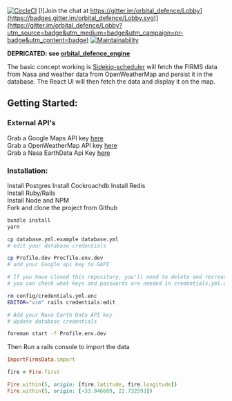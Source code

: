[![CircleCI](https://circleci.com/gh/flippakitten/orbital_defence_demo/tree/master.svg?style=svg)](https://circleci.com/gh/flippakitten/orbital_defence/tree/master)
[![Join the chat at https://gitter.im/orbital_defence/Lobby](https://badges.gitter.im/orbital_defence/Lobby.svg)](https://gitter.im/orbital_defence/Lobby?utm_source=badge&utm_medium=badge&utm_campaign=pr-badge&utm_content=badge)
[![Maintainability](https://api.codeclimate.com/v1/badges/73c830c5ef8b9595063c/maintainability)](https://codeclimate.com/github/flippakitten/orbital_defence/maintainability)

**DEPRICATED: see [orbital_defence_engine](https://github.com/flippakitten/orbital_defence_engine)**

The basic concept working is [Sidekiq-scheduler](https://github.com/moove-it/sidekiq-scheduler) will fetch the FIRMS data from Nasa and weather data from OpenWeatherMap and persist it in the database. The React UI will then fetch the data and display it on the map.

## Getting Started:

### External API's
Grab a Google Maps API key [here](https://developers.google.com/maps/documentation/javascript/get-api-key)  
Grab a OpenWeatherMap API key [here](https://openweathermap.org/appid)  
Grab a Nasa EarthData Api Key [here](https://nrt4.modaps.eosdis.nasa.gov/help/downloads#appkeys)

### Installation:
Install Postgres
Install Cockroachdb
Install Redis  
Install Ruby/Rails  
Install Node and NPM  
Fork and clone the project from Github

```bash
bundle install
yarn

cp database.yml.example database.yml
# edit your database credentials

cp Profile.dev Procfile.env.dev
# add your Google api key to GAPI

# If you have cloned this repository, you'll need to delete and recreate the encrypted credentials file.
# you can check what keys and passwords are needed in credentials.yml.example

rm config/credentials.yml.enc
EDITOR="vim" rails credentials:edit

# Add your Nasa Earth Data API key
# Update database credentials

foreman start -f Profile.env.dev

```

Then Run a rails console to import the data
```ruby
ImportFirmsData.import

fire = Fire.first

Fire.within(5, origin: [fire.latitude, fire.longitude])
Fire.within(5, origin: [-33.946609, 22.732593])

```
